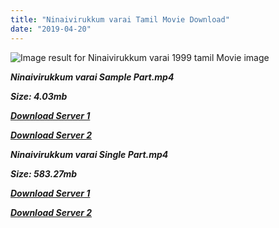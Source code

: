 ```yaml
---
title: "Ninaivirukkum varai Tamil Movie Download"
date: "2019-04-20"
---
```


![Image result for Ninaivirukkum varai 1999 tamil Movie image](https://media-images.mio.to/various_artists/N/Ninaivirukkum{001906e6a029aa7b73d4a7534ffe44de21d3d443868dbd2fabdf209edab59abd}20Varai{001906e6a029aa7b73d4a7534ffe44de21d3d443868dbd2fabdf209edab59abd}20{001906e6a029aa7b73d4a7534ffe44de21d3d443868dbd2fabdf209edab59abd}281999{001906e6a029aa7b73d4a7534ffe44de21d3d443868dbd2fabdf209edab59abd}29/Art-350.jpg)

**_Ninaivirukkum varai Sample Part.mp4_**

**_Size: 4.03mb_**

**_[Download Server 1](http://b8.wetransfer.vip/files/{001906e6a029aa7b73d4a7534ffe44de21d3d443868dbd2fabdf209edab59abd}20Actor{001906e6a029aa7b73d4a7534ffe44de21d3d443868dbd2fabdf209edab59abd}20Hits{001906e6a029aa7b73d4a7534ffe44de21d3d443868dbd2fabdf209edab59abd}20Collection/Prabhu{001906e6a029aa7b73d4a7534ffe44de21d3d443868dbd2fabdf209edab59abd}20Deva{001906e6a029aa7b73d4a7534ffe44de21d3d443868dbd2fabdf209edab59abd}20Movies{001906e6a029aa7b73d4a7534ffe44de21d3d443868dbd2fabdf209edab59abd}20Collections/Ninaivirukkum{001906e6a029aa7b73d4a7534ffe44de21d3d443868dbd2fabdf209edab59abd}20varai{001906e6a029aa7b73d4a7534ffe44de21d3d443868dbd2fabdf209edab59abd}20(1999)/Ninaivirukkum{001906e6a029aa7b73d4a7534ffe44de21d3d443868dbd2fabdf209edab59abd}20varai{001906e6a029aa7b73d4a7534ffe44de21d3d443868dbd2fabdf209edab59abd}20(1999){001906e6a029aa7b73d4a7534ffe44de21d3d443868dbd2fabdf209edab59abd}20Sample{001906e6a029aa7b73d4a7534ffe44de21d3d443868dbd2fabdf209edab59abd}20HD.mp4)_**

**_[Download Server 2](http://b8.wetransfer.vip/files/{001906e6a029aa7b73d4a7534ffe44de21d3d443868dbd2fabdf209edab59abd}20Actor{001906e6a029aa7b73d4a7534ffe44de21d3d443868dbd2fabdf209edab59abd}20Hits{001906e6a029aa7b73d4a7534ffe44de21d3d443868dbd2fabdf209edab59abd}20Collection/Prabhu{001906e6a029aa7b73d4a7534ffe44de21d3d443868dbd2fabdf209edab59abd}20Deva{001906e6a029aa7b73d4a7534ffe44de21d3d443868dbd2fabdf209edab59abd}20Movies{001906e6a029aa7b73d4a7534ffe44de21d3d443868dbd2fabdf209edab59abd}20Collections/Ninaivirukkum{001906e6a029aa7b73d4a7534ffe44de21d3d443868dbd2fabdf209edab59abd}20varai{001906e6a029aa7b73d4a7534ffe44de21d3d443868dbd2fabdf209edab59abd}20(1999)/Ninaivirukkum{001906e6a029aa7b73d4a7534ffe44de21d3d443868dbd2fabdf209edab59abd}20varai{001906e6a029aa7b73d4a7534ffe44de21d3d443868dbd2fabdf209edab59abd}20(1999){001906e6a029aa7b73d4a7534ffe44de21d3d443868dbd2fabdf209edab59abd}20Sample{001906e6a029aa7b73d4a7534ffe44de21d3d443868dbd2fabdf209edab59abd}20HD.mp4)_**

**_Ninaivirukkum varai Single Part.mp4_**

**_Size: 583.27mb_**

**_[Download Server 1](http://b8.wetransfer.vip/files/{001906e6a029aa7b73d4a7534ffe44de21d3d443868dbd2fabdf209edab59abd}20Actor{001906e6a029aa7b73d4a7534ffe44de21d3d443868dbd2fabdf209edab59abd}20Hits{001906e6a029aa7b73d4a7534ffe44de21d3d443868dbd2fabdf209edab59abd}20Collection/Prabhu{001906e6a029aa7b73d4a7534ffe44de21d3d443868dbd2fabdf209edab59abd}20Deva{001906e6a029aa7b73d4a7534ffe44de21d3d443868dbd2fabdf209edab59abd}20Movies{001906e6a029aa7b73d4a7534ffe44de21d3d443868dbd2fabdf209edab59abd}20Collections/Ninaivirukkum{001906e6a029aa7b73d4a7534ffe44de21d3d443868dbd2fabdf209edab59abd}20varai{001906e6a029aa7b73d4a7534ffe44de21d3d443868dbd2fabdf209edab59abd}20(1999)/Ninaivirukkum{001906e6a029aa7b73d4a7534ffe44de21d3d443868dbd2fabdf209edab59abd}20varai{001906e6a029aa7b73d4a7534ffe44de21d3d443868dbd2fabdf209edab59abd}20(1999){001906e6a029aa7b73d4a7534ffe44de21d3d443868dbd2fabdf209edab59abd}20Single{001906e6a029aa7b73d4a7534ffe44de21d3d443868dbd2fabdf209edab59abd}20Part{001906e6a029aa7b73d4a7534ffe44de21d3d443868dbd2fabdf209edab59abd}20HD.mp4)_**

**_[Download Server 2](http://b8.wetransfer.vip/files/{001906e6a029aa7b73d4a7534ffe44de21d3d443868dbd2fabdf209edab59abd}20Actor{001906e6a029aa7b73d4a7534ffe44de21d3d443868dbd2fabdf209edab59abd}20Hits{001906e6a029aa7b73d4a7534ffe44de21d3d443868dbd2fabdf209edab59abd}20Collection/Prabhu{001906e6a029aa7b73d4a7534ffe44de21d3d443868dbd2fabdf209edab59abd}20Deva{001906e6a029aa7b73d4a7534ffe44de21d3d443868dbd2fabdf209edab59abd}20Movies{001906e6a029aa7b73d4a7534ffe44de21d3d443868dbd2fabdf209edab59abd}20Collections/Ninaivirukkum{001906e6a029aa7b73d4a7534ffe44de21d3d443868dbd2fabdf209edab59abd}20varai{001906e6a029aa7b73d4a7534ffe44de21d3d443868dbd2fabdf209edab59abd}20(1999)/Ninaivirukkum{001906e6a029aa7b73d4a7534ffe44de21d3d443868dbd2fabdf209edab59abd}20varai{001906e6a029aa7b73d4a7534ffe44de21d3d443868dbd2fabdf209edab59abd}20(1999){001906e6a029aa7b73d4a7534ffe44de21d3d443868dbd2fabdf209edab59abd}20Single{001906e6a029aa7b73d4a7534ffe44de21d3d443868dbd2fabdf209edab59abd}20Part{001906e6a029aa7b73d4a7534ffe44de21d3d443868dbd2fabdf209edab59abd}20HD.mp4)_**

